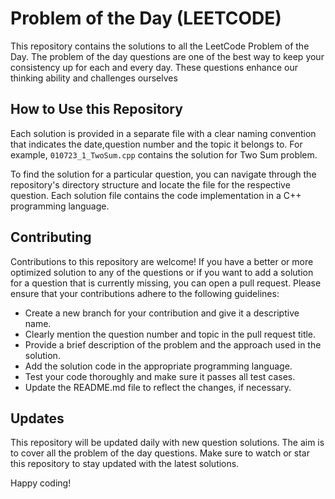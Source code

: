# Problem of the Day (LEETCODE)
This repository contains the solutions to all the LeetCode Problem of the Day. The problem of the day questions are one of the best way to keep your consistency up for each and every day. These questions enhance our thinking ability and challenges ourselves

## How to Use this Repository

Each solution is provided in a separate file with a clear naming convention that indicates the date,question number and the topic it belongs to. For example, `010723_1_TwoSum.cpp` contains the solution for Two Sum problem.

To find the solution for a particular question, you can navigate through the repository's directory structure and locate the file for the respective question. Each solution file contains the code implementation in a C++ programming language.

## Contributing

Contributions to this repository are welcome! If you have a better or more optimized solution to any of the questions or if you want to add a solution for a question that is currently missing, you can open a pull request. Please ensure that your contributions adhere to the following guidelines:

- Create a new branch for your contribution and give it a descriptive name.
- Clearly mention the question number and topic in the pull request title.
- Provide a brief description of the problem and the approach used in the solution.
- Add the solution code in the appropriate programming language.
- Test your code thoroughly and make sure it passes all test cases.
- Update the README.md file to reflect the changes, if necessary.

## Updates

This repository will be updated daily with new question solutions. The aim is to cover all the problem of the day questions. Make sure to watch or star this repository to stay updated with the latest solutions.

Happy coding!

